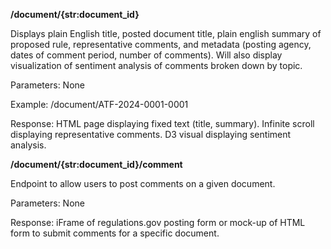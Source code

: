 **/document/{str:document_id}** 

Displays plain English title, posted document title, plain english summary of proposed rule, representative comments, and metadata (posting agency, dates of comment period, number of comments). Will also display visualization of sentiment analysis of comments broken down by topic.

Parameters: None

Example: /document/ATF-2024-0001-0001

Response: HTML page displaying fixed text (title, summary). Infinite scroll displaying representative comments. D3 visual displaying sentiment analysis. 


**/document/{str:document_id}/comment**

Endpoint to allow users to post comments on a given document.

Parameters: None

Response: iFrame of regulations.gov posting form or mock-up of HTML form to submit comments for a specific document. 


